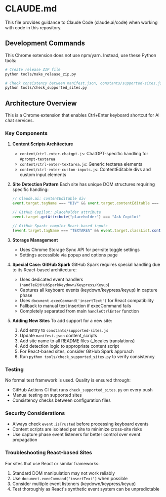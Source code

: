 # CLAUDE.md

This file provides guidance to Claude Code (claude.ai/code) when working with code in this repository.

## Development Commands

This Chrome extension does not use npm/yarn. Instead, use these Python tools:

```bash
# Create release ZIP file
python tools/make_release_zip.py

# Check consistency between manifest.json, constants/supported-sites.js, and README files
python tools/check_supported_sites.py
```

## Architecture Overview

This is a Chrome extension that enables Ctrl+Enter keyboard shortcut for AI chat services.

### Key Components

1. **Content Scripts Architecture**
   - `content/ctrl-enter-chatgpt.js`: ChatGPT-specific handling for `#prompt-textarea`
   - `content/ctrl-enter-textarea.js`: Generic textarea elements
   - `content/ctrl-enter-custom-inputs.js`: ContentEditable divs and custom input elements

2. **Site Detection Pattern**
   Each site has unique DOM structures requiring specific handling:
   ```javascript
   // Claude.ai: contentEditable div
   event.target.tagName === "DIV" && event.target.contentEditable === "true"
   
   // GitHub Copilot: placeholder attribute
   event.target.getAttribute("placeholder") === "Ask Copilot"
   
   // GitHub Spark: complex React-based inputs
   (event.target.tagName === "TEXTAREA" && event.target.classList.contains("FormControl-input"))
   ```

3. **Storage Management**
   - Uses Chrome Storage Sync API for per-site toggle settings
   - Settings accessible via popup and options page

4. **Special Case: GitHub Spark**
   GitHub Spark requires special handling due to its React-based architecture:
   - Uses dedicated event handlers (`handleGitHubSparkKeydown/Keypress/Keyup`)
   - Captures all keyboard events (keydown/keypress/keyup) in capture phase
   - Uses `document.execCommand('insertText')` for React compatibility
   - Fallback to manual text insertion if execCommand fails
   - Completely separated from main `handleCtrlEnter` function

5. **Adding New Sites**
   To add support for a new site:
   1. Add entry to `constants/supported-sites.js`
   2. Update `manifest.json` content_scripts
   3. Add site name to all README files (_locales translations)
   4. Add detection logic to appropriate content script
   5. For React-based sites, consider GitHub Spark approach
   6. Run `python tools/check_supported_sites.py` to verify consistency

### Testing

No formal test framework is used. Quality is ensured through:
- GitHub Actions CI that runs `check_supported_sites.py` on every push
- Manual testing on supported sites
- Consistency checks between configuration files

### Security Considerations

- Always check `event.isTrusted` before processing keyboard events
- Content scripts are isolated per site to minimize cross-site risks
- Use capture phase event listeners for better control over event propagation

### Troubleshooting React-based Sites

For sites that use React or similar frameworks:
1. Standard DOM manipulation may not work reliably
2. Use `document.execCommand('insertText')` when possible
3. Consider multiple event listeners (keydown/keypress/keyup)
4. Test thoroughly as React's synthetic event system can be unpredictable
